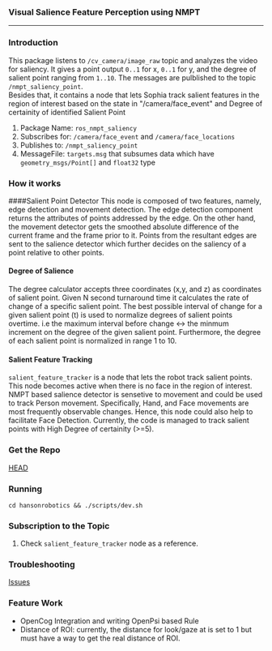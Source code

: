 ### Visual Salience Feature Perception using NMPT
------------

### Introduction
This package listens to `/cv_camera/image_raw` topic and analyzes the video for saliency. It gives a point output `0..1` for x, `0..1` for y, and the degree of salient point ranging from `1..10`. The messages are pulblished to the topic  `/nmpt_saliency_point`. </br>
Besides that, it contains a node that lets Sophia track salient features in the region of interest based on the state in "/camera/face_event" and Degree of certainity of identified Salient Point </br>

1. Package Name: `ros_nmpt_saliency`
2. Subscribes for: `/camera/face_event` and `/camera/face_locations`
3. Publishes to: `/nmpt_saliency_point`
4. MessageFile: `targets.msg`  that subsumes data which have `geometry_msgs/Point[]`  and `float32` type </br>

### How it works
####Salient Point Detector
This node is composed of two features, namely, edge detection and movement detection. The edge detection component returns the attributes of points addressed by the edge. On the other hand, the movement detector gets the smoothed absolute difference of the current frame and the frame prior to it. Points from the resultant edges are sent to the salience detector which further decides on the saliency of a point relative to other points.

#### Degree of Salience
The degree calculator accepts three coordinates (x,y, and z) as coordinates of salient point. Given N second turnaround time it calculates the rate of change of a specific salient point. The best possible interval of change for a given salient point (t) is used to normalize degrees of salient points overtime. i.e the maximum interval before change <-> the  minmum increment on the degree of the given salient point. Furthermore, the degree of each salient point is normalized in range 1 to 10.

#### Salient Feature Tracking
`salient_feature_tracker` is a node that lets the robot track salient points. This node becomes active when there is no face in the region of interest. NMPT based salience detector is sensetive to movement and could be used to track Person movement. Specifically, Hand, and Face movements are most frequently observable changes. Hence, this node could also help to facilitate Face Detection. 
Currently, the code is managed to track salient points with High Degree of certainity (>=5).</br>

### Get the Repo

[HEAD](https://github.com/hansonrobotics/HEAD/blob/master/README.md) </br>

### Running

`cd hansonrobotics && ./scripts/dev.sh` </br>

### Subscription to the Topic
1. Check `salient_feature_tracker` node as a reference. </br> 

### Troubleshooting
[Issues](https://github.com/hansonrobotics/HEAD/issues) </br>

### Feature Work
* OpenCog Integration and writing OpenPsi based Rule
* Distance of ROI: currently, the distance for look/gaze at is set to 1 but must have a way to get the real distance of ROI.



